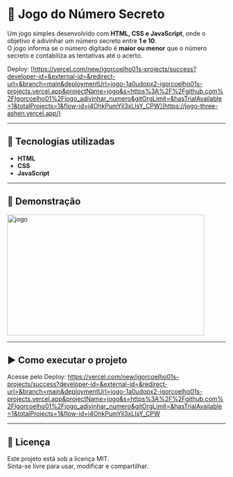 # 🎲 Jogo do Número Secreto

Um jogo simples desenvolvido com **HTML, CSS e JavaScript**, onde o
objetivo é adivinhar um número secreto entre **1 e 10**.\
O jogo informa se o número digitado é **maior ou menor** que o número
secreto e contabiliza as tentativas até o acerto.

Deploy: [https://vercel.com/new/igorcoelho01s-projects/success?developer-id=&external-id=&redirect-url=&branch=main&deploymentUrl=jogo-1a0udopx2-igorcoelho01s-projects.vercel.app&projectName=jogo&s=https%3A%2F%2Fgithub.com%2FIgorcoelho01%2Fjogo_adivinhar_numero&gitOrgLimit=&hasTrialAvailable=1&totalProjects=1&flow-id=i4OhkPumYil3xLIsY_CPW](https://jogo-three-ashen.vercel.app/)


------------------------------------------------------------------------

## 🚀 Tecnologias utilizadas

-   **HTML** 
-   **CSS** 
-   **JavaScript**

------------------------------------------------------------------------

## 📸 Demonstração

<img width="454" height="279" alt="jogo" src="https://github.com/user-attachments/assets/09e8a818-51d5-43cc-a2fc-5793ae435013" />


------------------------------------------------------------------------

## ▶️ Como executar o projeto

Acesse pelo Deploy: https://vercel.com/new/igorcoelho01s-projects/success?developer-id=&external-id=&redirect-url=&branch=main&deploymentUrl=jogo-1a0udopx2-igorcoelho01s-projects.vercel.app&projectName=jogo&s=https%3A%2F%2Fgithub.com%2FIgorcoelho01%2Fjogo_adivinhar_numero&gitOrgLimit=&hasTrialAvailable=1&totalProjects=1&flow-id=i4OhkPumYil3xLIsY_CPW

------------------------------------------------------------------------

## 📄 Licença

Este projeto está sob a licença MIT.\
Sinta-se livre para usar, modificar e compartilhar.
